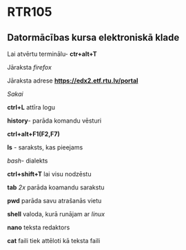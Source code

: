 # RTR105        
## Datormācības kursa elektroniskā klade


Lai atvērtu terminālu- **ctr+alt+T**


Jāraksta *firefox* 


Jāraksta adrese **https://edx2.etf.rtu.lv/portal** 


*Sakai*


**ctrl+L** attīra logu


**history**- parāda komandu vēsturi 


**ctrl+alt+F1(F2,F7)**


**ls** - saraksts, kas pieejams


*bash*- dialekts


**ctrl+shift+T** lai visu nodzēstu 


**tab** *2x* parāda koamandu sarakstu


**pwd** parāda savu atrašanās vietu


**shell** valoda, kurā runājam ar *linux*


**nano** teksta redaktors


**cat** faili tiek attēloti kā teksta faili


